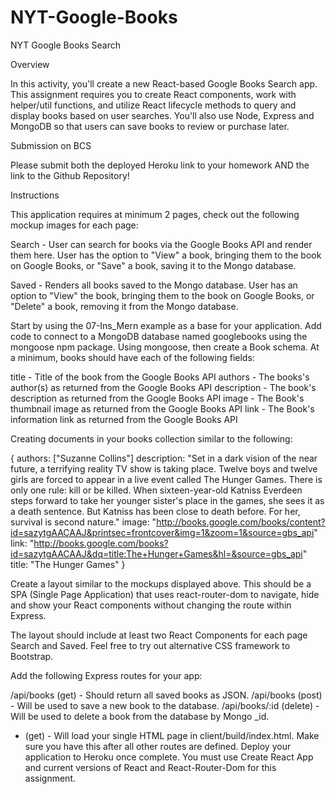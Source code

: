 # NYT-Google-Books
NYT Google Books Search


Overview

In this activity, you'll create a new React-based Google Books Search app. This assignment requires you to create React components, work with helper/util functions, and utilize React lifecycle methods to query and display books based on user searches. You'll also use Node, Express and MongoDB so that users can save books to review or purchase later.


Submission on BCS


Please submit both the deployed Heroku link to your homework AND the link to the Github Repository!



Instructions



This application requires at minimum 2 pages, check out the following mockup images for each page:



Search - User can search for books via the Google Books API and render them here. User has the option to "View" a book, bringing them to the book on Google Books, or "Save" a book, saving it to the Mongo database.

Saved - Renders all books saved to the Mongo database. User has an option to "View" the book, bringing them to the book on Google Books, or "Delete" a book, removing it from the Mongo database.





Start by using the 07-Ins_Mern example as a base for your application.
Add code to connect to a MongoDB database named googlebooks using the mongoose npm package.
Using mongoose, then create a Book schema.
At a minimum, books should have each of the following fields:



title - Title of the book from the Google Books API
authors - The books's author(s) as returned from the Google Books API
description - The book's description as returned from the Google Books API
image - The Book's thumbnail image as returned from the Google Books API
link - The Book's information link as returned from the Google Books API

Creating documents in your books collection similar to the following:

{
  authors: ["Suzanne Collins"]
  description: "Set in a dark vision of the near future, a terrifying reality TV show is taking place. Twelve boys and twelve girls are forced to appear in a live event called The Hunger Games. There is only one rule: kill or be killed. When sixteen-year-old Katniss Everdeen steps forward to take her younger sister's place in the games, she sees it as a death sentence. But Katniss has been close to death before. For her, survival is second nature."
  image: "http://books.google.com/books/content?id=sazytgAACAAJ&printsec=frontcover&img=1&zoom=1&source=gbs_api"
  link: "http://books.google.com/books?id=sazytgAACAAJ&dq=title:The+Hunger+Games&hl=&source=gbs_api"
  title: "The Hunger Games"
}




Create a layout similar to the mockups displayed above. This should be a SPA (Single Page Application) that uses react-router-dom to navigate, hide and show your React components without changing the route within Express.



The layout should include at least two React Components for each page Search and Saved.
Feel free to try out alternative CSS framework to Bootstrap.



Add the following Express routes for your app:



/api/books (get) - Should return all saved books as JSON.
/api/books (post) - Will be used to save a new book to the database.
/api/books/:id (delete) - Will be used to delete a book from the database by Mongo _id.
* (get) - Will load your single HTML page in client/build/index.html. Make sure you have this after all other routes are defined.
Deploy your application to Heroku once complete. You must use Create React App and current versions of React and React-Router-Dom for this assignment.
